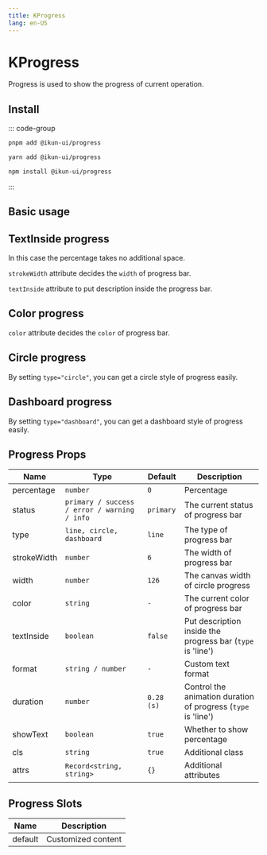 ```yaml
---
title: KProgress
lang: en-US
---
```


# KProgress

Progress is used to show the progress of current operation.

## Install

::: code-group

```bash [pnpm]
pnpm add @ikun-ui/progress
```

```bash [yarn]
yarn add @ikun-ui/progress
```

```bash [npm]
npm install @ikun-ui/progress
```

:::

## Basic usage

<demo src="../../../../example/progress/basic.svelte" github="Progress"></demo>

## TextInside progress

In this case the percentage takes no additional space.

`strokeWidth` attribute decides the `width` of progress bar.

`textInside` attribute to put description inside the progress bar.

<demo src="../../../../example/progress/textInside.svelte" github="Progress"></demo>

## Color progress

`color` attribute decides the `color` of progress bar.

<demo src="../../../../example/progress/color.svelte" github="Progress"></demo>

## Circle progress

By setting `type="circle"`, you can get a circle style of progress easily.

<demo src="../../../../example/progress/circle.svelte" github="Progress"></demo>

## Dashboard progress

By setting `type="dashboard"`, you can get a dashboard style of progress easily.

<demo src="../../../../example/progress/dashboard.svelte" github="Progress"></demo>

## Progress Props

| Name        | Type                                         | Default    | Description                                                   |
| ----------- | -------------------------------------------- | ---------- | ------------------------------------------------------------- |
| percentage  | `number`                                     | `0`        | Percentage                                                    |
| status      | `primary / success / error / warning / info` | `primary`  | The current status of progress bar                            |
| type        | `line, circle, dashboard`                    | `line`     | The type of progress bar                                      |
| strokeWidth | `number`                                     | `6`        | The width of progress bar                                     |
| width       | `number`                                     | `126`      | The canvas width of circle progress                           |
| color       | `string`                                     | `-`        | The current color of progress bar                             |
| textInside  | `boolean`                                    | `false`    | Put description inside the progress bar (`type` is 'line')    |
| format      | `string / number`                            | `-`        | Custom text format                                            |
| duration    | `number`                                     | `0.28 (s)` | Control the animation duration of progress (`type` is 'line') |
| showText    | `boolean`                                    | `true`     | Whether to show percentage                                    |
| cls         | `string`                                     | `true`     | Additional class                                              |
| attrs     | `Record<string, string>`              | `{}`    | Additional attributes       |
## Progress Slots

| Name    | Description        |
| ------- | ------------------ |
| default | Customized content |
